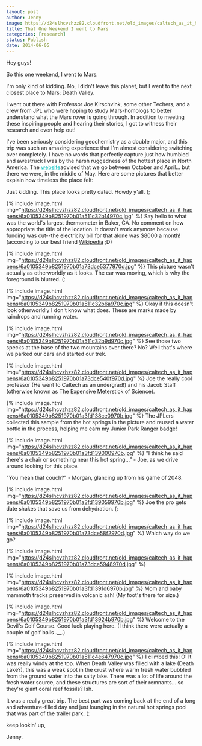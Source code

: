 ```yaml
---
layout: post
author: Jenny
image: https://d24slhcvzhzz82.cloudfront.net/old_images/caltech_as_it_happens/6a0105349b8251970b01a73dce52ef970d.jpg
title: That One Weekend I went to Mars
categories: [research]
status: Publish
date: 2014-06-05
---
```



Hey guys!

So this one weekend, I went to Mars.

I'm only kind of kidding. No, I didn't leave this planet, but I went to the next closest place to Mars: Death Valley.

I went out there with Professor Joe Kirschvink, some other Techers, and a crew from JPL who were hoping to study Mars-homologs to better understand what the Mars rover is going through. In addition to meeting these inspiring people and hearing their stories, I got to witness their research and even help out!

I've been seriously considering geochemistry as a double major, and this trip was such an amazing experience that I'm almost considering switching over completely. I have no words that perfectly capture just how humbled and awestruck I was by the harsh ruggedness of the hottest place in North America. The <a href="https://deathvalley.com/dv/index.php" style="color: #00bfbf;" target="_blank">website</a>advised that we go between October and April... but there we were, in the middle of May. Here are some pictures that better explain how timeless the place felt:

Just kidding. This place looks pretty dated. Howdy y'all. (;

{% include image.html img="https://d24slhcvzhzz82.cloudfront.net/old_images/caltech_as_it_happens/6a0105349b8251970b01a511c32b14970c.jpg" %}
Say hello to what was the world's largest thermometer in Baker, CA. No comment on how appropriate the title of the location. It doesn't work anymore because funding was cut--the electricity bill for that alone was $8000 a month! (according to our best friend <a href="https://en.wikipedia.org/wiki/World's_tallest_thermometer" target="_blank">Wikipedia</a> ;D)

{% include image.html img="https://d24slhcvzhzz82.cloudfront.net/old_images/caltech_as_it_happens/6a0105349b8251970b01a73dce5377970d.jpg" %}
This picture wasn't actually as otherworldly as it looks. The car was moving, which is why the foreground is blurred. (:

{% include image.html img="https://d24slhcvzhzz82.cloudfront.net/old_images/caltech_as_it_happens/6a0105349b8251970b01a511c32b6a970c.jpg" %}
Okay if this doesn't look otherworldly I don't know what does. These are marks made by raindrops and running water.


{% include image.html img="https://d24slhcvzhzz82.cloudfront.net/old_images/caltech_as_it_happens/6a0105349b8251970b01a511c32b9d970c.jpg" %}
See those two specks at the base of the two mountains over there? No? Well that's where we parked our cars and started our trek.


{% include image.html img="https://d24slhcvzhzz82.cloudfront.net/old_images/caltech_as_it_happens/6a0105349b8251970b01a73dce540f970d.jpg" %}
Joe the really cool professor (He went to Caltech as an undergrad!) and his Jacob Staff (otherwise known as The Expensive Meterstick of Science).


{% include image.html img="https://d24slhcvzhzz82.cloudfront.net/old_images/caltech_as_it_happens/6a0105349b8251970b01a3fd138ce0970b.jpg" %}
The JPLers collected this sample from the hot springs in the picture and reused a water bottle in the process, helping me earn my Junior Park Ranger badge!

{% include image.html img="https://d24slhcvzhzz82.cloudfront.net/old_images/caltech_as_it_happens/6a0105349b8251970b01a3fd139000970b.jpg" %}
"I think he said there's a chair or something near this hot spring..." - Joe, as we drive around looking for this place.

"You mean that couch?" - Morgan, glancing up from his game of 2048.


{% include image.html img="https://d24slhcvzhzz82.cloudfront.net/old_images/caltech_as_it_happens/6a0105349b8251970b01a3fd139059970b.jpg" %}
Joe the pro gets date shakes that save us from dehydration. (:

{% include image.html img="https://d24slhcvzhzz82.cloudfront.net/old_images/caltech_as_it_happens/6a0105349b8251970b01a73dce58f2970d.jpg" %}
Which way do we go?

{% include image.html img="https://d24slhcvzhzz82.cloudfront.net/old_images/caltech_as_it_happens/6a0105349b8251970b01a73dce5948970d.jpg" %}


{% include image.html img="https://d24slhcvzhzz82.cloudfront.net/old_images/caltech_as_it_happens/6a0105349b8251970b01a3fd1391d6970b.jpg" %}
Mom and baby mammoth tracks preserved in volcanic ash! (My foot's there for size.)

{% include image.html img="https://d24slhcvzhzz82.cloudfront.net/old_images/caltech_as_it_happens/6a0105349b8251970b01a3fd13924b970b.jpg" %}
Welcome to the Devil's Golf Course. Good luck playing here. (I think there were actually a couple of golf balls .__.)

{% include image.html img="https://d24slhcvzhzz82.cloudfront.net/old_images/caltech_as_it_happens/6a0105349b8251970b01a511c4e647970c.jpg" %}
I climbed this! O: It was really windy at the top. When Death Valley was filled with a lake (Death Lake?), this was a weak spot in the crust where warm fresh water bubbled from the ground water into the salty lake. There was a lot of life around the fresh water source, and these structures are sort of their remnants... so they're giant coral reef fossils? Ish.

It was a really great trip. The best part was coming back at the end of a long and adventure-filled day and just lounging in the natural hot springs pool that was part of the trailer park. (:

keep lookin' up,

Jenny.

